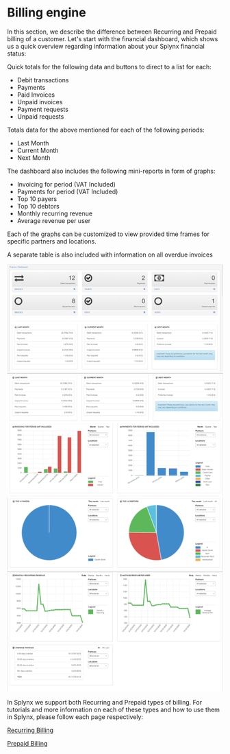 Billing engine
==========

In this section, we describe the difference between Recurring and Prepaid billing of a customer.
Let's start with the financial dashboard, which shows us a quick overview regarding information about your Splynx financial status:

Quick totals for the following data and buttons to direct to a list for each:

* Debit transactions
* Payments
* Paid Invoices
* Unpaid invoices
* Payment requests
* Unpaid requests


Totals data for the above mentioned for each of the following periods:

* Last Month
* Current Month
* Next Month

The dashboard also includes the following mini-reports in form of graphs:

* Invoicing for period (VAT Included)
* Payments for period (VAT Included)
* Top 10 payers
* Top 10 debtors
* Monthly recurring revenue
* Average revenue per user

Each of the graphs can be customized to view provided time frames for specific partners and locations.

A separate table is also included with information on all overdue invoices


![Finance dashboard](finance_dashboard_3.png)
![Finance dashboard](finance_dashboard_4.png)
![Finance dashboard](finance_dashboard_5.png)
![Finance dashboard](finance_dashboard_6.png)


In Splynx we support both Recurring and Prepaid types of billing. For tutorials and more information on each of these types and how to use them in Splynx, please follow each page respectively:


[Recurring Billing](finance\billing_engine\recurring\recurring_billing.md)


[Prepaid Billing](finance\billing_engine\prepaid\prepaid_billing.md)
